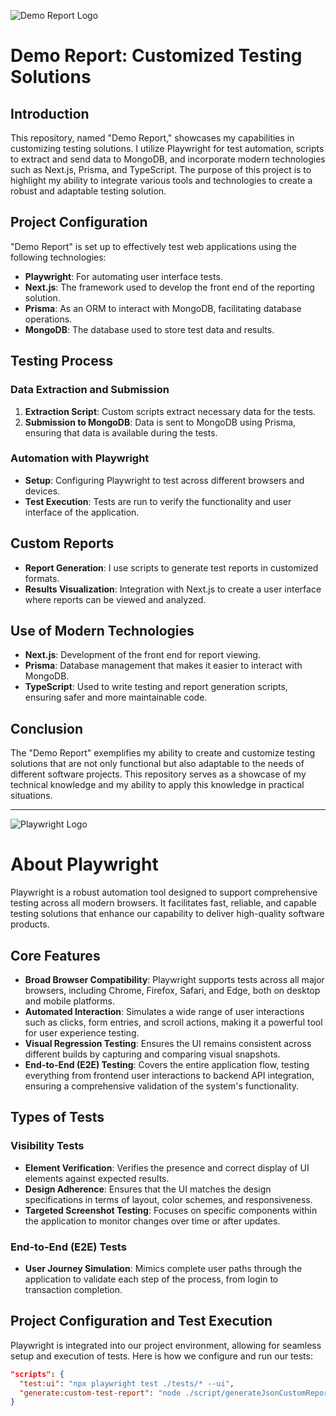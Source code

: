 ![Demo Report Logo](https://www.tbardini.com/assets/TBardini-dot-dark-MIMyJ2zW.png)

# Demo Report: Customized Testing Solutions

## Introduction

This repository, named "Demo Report," showcases my capabilities in customizing testing solutions. I utilize Playwright for test automation, scripts to extract and send data to MongoDB, and incorporate modern technologies such as Next.js, Prisma, and TypeScript. The purpose of this project is to highlight my ability to integrate various tools and technologies to create a robust and adaptable testing solution.

## Project Configuration

"Demo Report" is set up to effectively test web applications using the following technologies:

- **Playwright**: For automating user interface tests.
- **Next.js**: The framework used to develop the front end of the reporting solution.
- **Prisma**: As an ORM to interact with MongoDB, facilitating database operations.
- **MongoDB**: The database used to store test data and results.

## Testing Process

### Data Extraction and Submission

1. **Extraction Script**: Custom scripts extract necessary data for the tests.
2. **Submission to MongoDB**: Data is sent to MongoDB using Prisma, ensuring that data is available during the tests.

### Automation with Playwright

- **Setup**: Configuring Playwright to test across different browsers and devices.
- **Test Execution**: Tests are run to verify the functionality and user interface of the application.

## Custom Reports

- **Report Generation**: I use scripts to generate test reports in customized formats.
- **Results Visualization**: Integration with Next.js to create a user interface where reports can be viewed and analyzed.

## Use of Modern Technologies

- **Next.js**: Development of the front end for report viewing.
- **Prisma**: Database management that makes it easier to interact with MongoDB.
- **TypeScript**: Used to write testing and report generation scripts, ensuring safer and more maintainable code.

## Conclusion

The "Demo Report" exemplifies my ability to create and customize testing solutions that are not only functional but also adaptable to the needs of different software projects. This repository serves as a showcase of my technical knowledge and my ability to apply this knowledge in practical situations.



---

![Playwright Logo](https://upload.wikimedia.org/wikipedia/commons/thumb/7/75/Playwright_Logo.svg/300px-Playwright_Logo.svg.png)

# About Playwright

Playwright is a robust automation tool designed to support comprehensive testing across all modern browsers. It facilitates fast, reliable, and capable testing solutions that enhance our capability to deliver high-quality software products.

## Core Features

- **Broad Browser Compatibility**: Playwright supports tests across all major browsers, including Chrome, Firefox, Safari, and Edge, both on desktop and mobile platforms.
- **Automated Interaction**: Simulates a wide range of user interactions such as clicks, form entries, and scroll actions, making it a powerful tool for user experience testing.
- **Visual Regression Testing**: Ensures the UI remains consistent across different builds by capturing and comparing visual snapshots.
- **End-to-End (E2E) Testing**: Covers the entire application flow, testing everything from frontend user interactions to backend API integration, ensuring a comprehensive validation of the system's functionality.

## Types of Tests

### Visibility Tests
- **Element Verification**: Verifies the presence and correct display of UI elements against expected results.
- **Design Adherence**: Ensures that the UI matches the design specifications in terms of layout, color schemes, and responsiveness.
- **Targeted Screenshot Testing**: Focuses on specific components within the application to monitor changes over time or after updates.

### End-to-End (E2E) Tests
- **User Journey Simulation**: Mimics complete user paths through the application to validate each step of the process, from login to transaction completion.

## Project Configuration and Test Execution

Playwright is integrated into our project environment, allowing for seamless setup and execution of tests. Here is how we configure and run our tests:

```json
"scripts": {
  "test:ui": "npx playwright test ./tests/* --ui",
  "generate:custom-test-report": "node ./script/generateJsonCustomReport.js && node ./script/generateJsonCustomReportViewHistory.js && node ./script/generateJsonCustomReportIndex.js && node ./script/updateReportId.js"
}